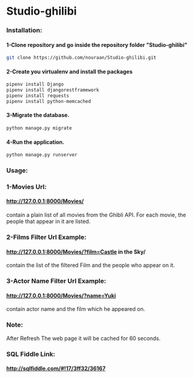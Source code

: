# Studio-ghilibi

### Installation:
#### 1-Clone repository and go inside the repository folder "Studio-ghilibi"
```bash
git clone https://github.com/nouraan/Studio-ghilibi.git 
```
#### 2-Create you virtualenv and install the packages
```bash
pipenv install Django
pipenv install djangorestframework
pipenv install requests
pipenv install python-memcached
```
#### 3-Migrate the database.
```bash
python manage.py migrate
```
#### 4-Run the application.
```bash
python manage.py runserver
```

### Usage:

### 1-Movies Url:
#### http://127.0.0.1:8000/Movies/
contain a plain list of all movies from the Ghibli API. For each movie, the people that appear in it are listed.


### 2-Films Filter Url Example:
#### http://127.0.0.1:8000/Movies/?film=Castle in the Sky/
contain the list of the filtered Film and the people who appear on it. 

### 3-Actor Name Filter Url Example:
#### http://127.0.0.1:8000/Movies/?name=Yuki
contain actor name and the film which he appeared on.

### Note:
After Refresh The web page it will be cached for 60 seconds.

### SQL Fiddle Link:
#### http://sqlfiddle.com/#!17/3ff32/36167

